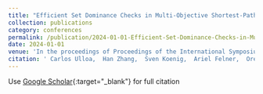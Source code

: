 ```yaml
---
title: "Efficient Set Dominance Checks in Multi-Objective Shortest-Path Algorithms via Vectorized Operations"
collection: publications
category: conferences
permalink: /publication/2024-01-01-Efficient-Set-Dominance-Checks-in-Multi-Objective-Shortest-Path-Algorithms-via-Vectorized-Operations
date: 2024-01-01
venue: 'In the proceedings of Proceedings of the International Symposium on Combinatorial Search'
citation: ' Carlos Ulloa,  Han Zhang,  Sven Koenig,  Ariel Felner,  Oren Salzman, &quot;Efficient Set Dominance Checks in Multi-Objective Shortest-Path Algorithms via Vectorized Operations.&quot; In the proceedings of Proceedings of the International Symposium on Combinatorial Search, 2024.'
---
```

Use [Google Scholar](https://scholar.google.com/scholar?q=Efficient+Set+Dominance+Checks+in+Multi+Objective+Shortest+Path+Algorithms+via+Vectorized+Operations){:target="_blank"} for full citation